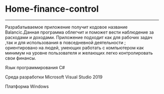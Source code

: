 # Home-finance-control

---

Разрабатываемое приложение получит кодовое название Balanсiс.Данная программа облегчит и поможет вести наблюдение за расходами и доходами.
Приложение подходит как для рабочих задач ,так и для использования в повседневной деятельности ; ориентировано на людей, умеющих работать с компьютером как минимум на уровне пользователя и желающих легко контролировать свои финансы.

Язык программирования C#

Среда разработки Microsoft Visual Studio 2019

Платформа Windows



